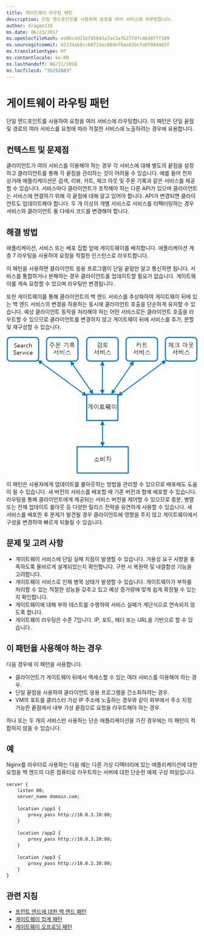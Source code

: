 ```yaml
---
title: 게이트웨이 라우팅 패턴
description: 단일 엔드포인트를 사용하여 요청을 여러 서비스에 라우팅합니다.
author: dragon119
ms.date: 06/23/2017
ms.openlocfilehash: ea0bc4d31b745043a7ac3afb277dfc46d87ff109
ms.sourcegitcommit: 85334ab0ccb072dac80de78aa82bcfa0f0044d3f
ms.translationtype: HT
ms.contentlocale: ko-KR
ms.lasthandoff: 06/11/2018
ms.locfileid: "35252603"
---
```

# <a name="gateway-routing-pattern"></a>게이트웨이 라우팅 패턴

단일 엔드포인트를 사용하여 요청을 여러 서비스에 라우팅합니다. 이 패턴은 단일 끝점 및 경로의 여러 서비스를 요청에 따라 적절한 서비스에 노출하려는 경우에 유용합니다.

## <a name="context-and-problem"></a>컨텍스트 및 문제점

클라이언트가 여러 서비스를 이용해야 하는 경우 각 서비스에 대해 별도의 끝점을 설정하고 클라이언트를 통해 각 끝점을 관리하는 것이 어려울 수 있습니다. 예를 들어 전자 상거래 애플리케이션은 검색, 리뷰, 카트, 체크 아웃 및 주문 기록과 같은 서비스를 제공할 수 있습니다. 서비스마다 클라이언트가 조작해야 하는 다른 API가 있으며 클라이언트는 서비스에 연결하기 위해 각 끝점에 대해 알고 있어야 합니다. API가 변경되면 클라이언트도 업데이트해야 합니다. 두 개 이상의 개별 서비스로 서비스를 리팩터링하는 경우 서비스와 클라이언트 둘 다에서 코드를 변경해야 합니다.

## <a name="solution"></a>해결 방법

애플리케이션, 서비스 또는 배포 집합 앞에 게이트웨이를 배치합니다. 애플리케이션 계층 7 라우팅을 사용하여 요청을 적절한 인스턴스로 라우트합니다.

이 패턴을 사용하면 클라이언트 응용 프로그램이 단일 끝점만 알고 통신하면 됩니다. 서비스를 통합하거나 분해하는 경우 클라이언트를 업데이트할 필요가 없습니다. 게이트웨이를 계속 요청할 수 있으며 라우팅만 변경됩니다.

또한 게이트웨이를 통해 클라이언트의 백 엔드 서비스를 추상화하여 게이트웨이 뒤에 있는 백 엔드 서비스의 변경을 허용하는 동시에 클라이언트 호출을 단순하게 유지할 수 있습니다. 예상 클라이언트 동작을 처리해야 하는 어떤 서비스로든 클라이언트 호출을 라우트할 수 있으므로 클라이언트를 변경하지 않고 게이트웨이 뒤에 서비스를 추가, 분할 및 재구성할 수 있습니다.

![](./_images/gateway-routing.png)
 
이 패턴은 사용자에게 업데이트를 롤아웃하는 방법을 관리할 수 있으므로 배포에도 도움이 될 수 있습니다. 새 버전의 서비스를 배포할 때 기존 버전과 함께 배포할 수 있습니다. 라우팅을 통해 클라이언트에게 제공되는 서비스 버전을 제어할 수 있으므로 증분, 병렬 또는 전체 업데이트 롤아웃 등 다양한 릴리스 전략을 유연하게 사용할 수 있습니다. 새 서비스를 배포한 후 문제가 발견될 경우 클라이언트에 영향을 주지 않고 게이트웨이에서 구성을 변경하여 빠르게 되돌릴 수 있습니다.

## <a name="issues-and-considerations"></a>문제 및 고려 사항

- 게이트웨이 서비스에 단일 실패 지점이 발생할 수 있습니다. 가용성 요구 사항을 충족하도록 올바르게 설계되었는지 확인합니다. 구현 시 복원력 및 내결함성 기능을 고려합니다.
- 게이트웨이 서비스로 인해 병목 상태가 발생할 수 있습니다. 게이트웨이가 부하를 처리할 수 있는 적절한 성능을 갖추고 있고 예상 증가량에 맞게 쉽게 확장될 수 있는지 확인합니다.
- 게이트웨이에 대해 부하 테스트를 수행하여 서비스 실패가 계단식으로 연속되지 않도록 합니다.
- 게이트웨이 라우팅은 수준 7입니다. IP, 포트, 헤더 또는 URL을 기반으로 할 수 있습니다.

## <a name="when-to-use-this-pattern"></a>이 패턴을 사용해야 하는 경우

다음 경우에 이 패턴을 사용합니다.

- 클라이언트가 게이트웨이 뒤에서 액세스할 수 있는 여러 서비스를 이용해야 하는 경우.
- 단일 끝점을 사용하여 클라이언트 응용 프로그램을 간소화하려는 경우.
- VM의 포트를 클러스터 가상 IP 주소에 노출하는 경우와 같이 외부에서 주소 지정 가능한 끝점에서 내부 가상 끝점으로 요청을 라우트해야 하는 경우.

하나 또는 두 개의 서비스만 사용하는 단순 애플리케이션을 가진 경우에는 이 패턴이 적합하지 않을 수 있습니다.

## <a name="example"></a>예

Nginx를 라우터로 사용하는 다음 예는 다른 가상 디렉터리에 있는 애플리케이션에 대한 요청을 백 엔드의 다른 컴퓨터로 라우트하는 서버에 대한 단순한 예제 구성 파일입니다.

```
server {
    listen 80;
    server_name domain.com;

    location /app1 {
        proxy_pass http://10.0.3.10:80;
    }

    location /app2 {
        proxy_pass http://10.0.3.20:80;
    }

    location /app3 {
        proxy_pass http://10.0.3.30:80;
    }
}
```

## <a name="related-guidance"></a>관련 지침

- [프런트 엔드에 대한 백 엔드 패턴](./backends-for-frontends.md)
- [게이트웨이 집계 패턴](./gateway-aggregation.md)
- [게이트웨이 오프로딩 패턴](./gateway-offloading.md)



